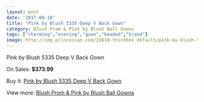 ```yaml
---
layout: post
date: '2017-09-18'
title: "Pink by Blush 5335 Deep V Back Gown"
category: Blush Prom & Pink by Blush Ball Gowns
tags: ["charming","evening","gown","beaded","brand"]
image: http://img.princessan.com/21618-thickbox_default/pink-by-blush-5335-deep-v-back-gown.jpg
---
```

Pink by Blush 5335 Deep V Back Gown

On Sales: **$373.99**
<a href="https://www.princessan.com/en/9815-pink-by-blush-5335-deep-v-back-gown.html"><amp-img layout="responsive" width="600" height="600" src="//img.princessan.com/21618-thickbox_default/pink-by-blush-5335-deep-v-back-gown.jpg" alt="Pink by Blush 5335 Deep V Back Gown 0" /></a>

Buy it: [Pink by Blush 5335 Deep V Back Gown](https://www.princessan.com/en/9815-pink-by-blush-5335-deep-v-back-gown.html "Pink by Blush 5335 Deep V Back Gown")

View more: [Blush Prom & Pink by Blush Ball Gowns](https://www.princessan.com/en/78- "Blush Prom & Pink by Blush Ball Gowns")